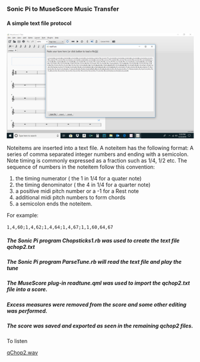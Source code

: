 ### Sonic Pi to MuseScore Music Transfer

#### A simple text file protocol

![alt text](https://github.com/ClearMemory041063/Sonic-Pi-to-MuseScore-Music-Transfer/blob/master/Screenshot.png " ")


Noteitems are inserted into a text file.
A noteitem has the following format:
A series of comma separated integer numbers
and ending with a semicolon.
Note timing is commonly expressed as a fraction
such as 1/4, 1/2 etc.
The sequence of numbers in the noteitem follow this convention:
1. the timing numerator ( the 1 in 1/4 for a quater note)
2. the timing denominator ( the 4 in 1/4 for a quarter note)
3. a positive midi pitch number or a -1 for a Rest note
4. additional midi pitch numbers to form chords
5. a semicolon ends the noteitem.
 
For example:

` 1,4,60;1,4,62;1,4,64;1,4,67;1,1,60,64,67
`
##### The Sonic Pi program Chopsticks1.rb was used to create the text file qchop2.txt

##### The Sonic Pi program ParseTune.rb will read the text file and play the tune

##### The MuseScore plug-in readtune.qml was used to import the qchop2.txt file into a score.

##### Excess measures were removed from the score and some other editing was performed.

##### The score was saved and exported as seen in the remaining qchop2 files.


To listen



[qChop2.wav](https://drive.google.com/open?id=1LegPNroTuqrWe4fBokWTnBI9hPD2mF9_)